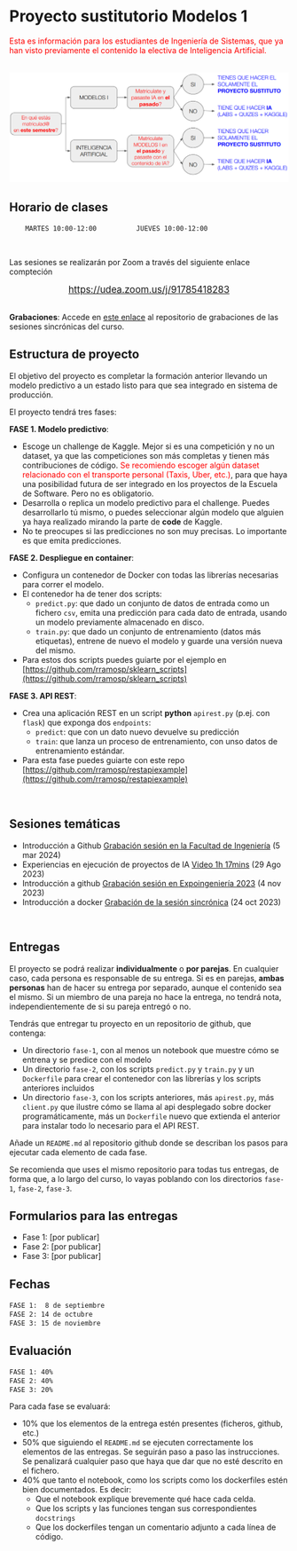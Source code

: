 # Proyecto sustitutorio Modelos 1

<font color="red">Esta es información para los estudiantes de Ingeniería de Sistemas, que ya han visto previamente el contenido la electiva de Inteligencia Artificial.</font>


<br/><img src='https://raw.githubusercontent.com/rramosp/ai4eng.v1/main/content/local/imgs/proy-sustituto.png'>

## Horario de clases
    
        MARTES 10:00-12:00          JUEVES 10:00-12:00

<br/>

Las sesiones se realizarán por Zoom a través del siguiente enlace compteción

<center><big><a href="https://udea.zoom.us/j/91785418283">https://udea.zoom.us/j/91785418283
</a></big></center>

<br/>

**Grabaciones**: Accede en [este enlace](https://ingenia.udea.edu.co/zoom/meeting/91785418283) al repositorio de grabaciones de las sesiones sincrónicas del curso.
<br/>



## Estructura de proyecto

El objetivo del proyecto es completar la formación anterior llevando un modelo predictivo a un estado listo para que sea integrado en sistema de producción. 

El proyecto tendrá tres fases:

**FASE 1. Modelo predictivo**:
- Escoge un challenge de Kaggle. Mejor si es una competición y no un dataset, ya que las competiciones son más completas y tienen más contribuciones de código. <font color="red">Se recomiendo escoger algún dataset relacionado con el transporte personal (Taxis, Uber, etc.)</font>, para que haya una posibilidad futura de ser integrado en los proyectos de la Escuela de Software. Pero no es obligatorio.
- Desarrolla o replica un modelo predictivo para el challenge. Puedes desarrollarlo tú mismo, o puedes seleccionar algún modelo que alguien ya haya realizado mirando la parte de **code** de Kaggle. 
- No te preocupes si las predicciones no son muy precisas. Lo importante es que emita predicciones.

**FASE 2. Despliegue en container**:
- Configura un contenedor de Docker con todas las librerías necesarias para correr el modelo.
- El contenedor ha de tener dos scripts:
  - `predict.py`: que dado un conjunto de datos de entrada como un fichero `csv`, emita una predicción para cada dato de entrada, usando un modelo previamente almacenado en disco.
  - `train.py`: que dado un conjunto de entrenamiento (datos más etiquetas), entrene de nuevo el modelo y guarde una versión nueva del mismo.
- Para estos dos scripts puedes guiarte por el ejemplo en [https://github.com/rramosp/sklearn_scripts](https://github.com/rramosp/sklearn_scripts)

**FASE 3. API REST**:
- Crea una aplicación REST en un script **python** `apirest.py` (p.ej. con `flask`) que exponga dos `endpoints`:
  - `predict`: que con un dato nuevo devuelve su predicción
  - `train`: que lanza un proceso de entrenamiento, con unso datos de entrenamiento estándar.
- Para esta fase puedes guiarte con este repo [https://github.com/rramosp/restapiexample](https://github.com/rramosp/restapiexample)
    

<br/>

## Sesiones temáticas

- Introducción a Github <a href='https://www.facebook.com/IngeniaUdeA/videos/1102821137726582/?locale=es_LA'>Grabación sesión en la Facultad de Ingeniería</a> (5 mar 2024)
- Experiencias en ejecución de proyectos de IA <a href='https://www.youtube.com/watch?v=Wpj80tZXZwc'>Video 1h 17mins</a> (29 Ago 2023)
- Introducción a github <a href='https://www.facebook.com/IngeniaUdeA/videos/301211516059672/'>Grabación sesión en Expoingeniería 2023</a> (4 nov 2023)
- Introducción a docker <a href='https://udea.zoom.us/rec/play/vOwql6zvWfFWmYrlEPqAA9noBGTS_LqGCVgiacnwzDMDbWR0OSRSp4C2plW0JfLsGHSDvNbyEPgve7u1.vYoWWj4Lg46AADpt?canPlayFromShare=true&from=my_recording&continueMode=true&componentName=rec-play&originRequestUrl=https%3A%2F%2Fudea.zoom.us%2Frec%2Fshare%2F3uWxP0umRyJRXv-6NexPVtVXjW97-CJxszC6ZQStJ4IbNnYMPes4XWPoZ0pOrWxg.F-GyXrDZgL9aQSnr'>Grabación de la sesión sincrónica</a> (24 oct 2023)

<br/>

## Entregas

El proyecto se podrá realizar **individualmente** o **por parejas**. En cualquier caso, cada persona es responsable de su entrega. Si es en parejas, **ambas personas** han de hacer su entrega por separado, aunque el contenido sea el mismo. Si un miembro de una pareja no hace la entrega, no tendrá nota, independientemente de si su pareja entregó o no.

Tendrás que entregar tu proyecto en un repositorio de github, que contenga:
- Un directorio `fase-1`, con al menos un notebook que muestre cómo se entrena y se predice con el modelo
- Un directorio `fase-2`, con los scripts `predict.py` y `train.py` y un `Dockerfile` para crear el contenedor con las librerías y los scripts anteriores incluidos  
- Un directorio `fase-3`, con los scripts anteriores, más `apirest.py`, más `client.py` que ilustre cómo se llama al api desplegado sobre docker programáticamente, más un `Dockerfile` nuevo que extienda el anterior para instalar todo lo necesario para el API REST.

Añade un `README.md` al repositorio github donde se describan los pasos para ejecutar cada elemento de cada fase.

Se recomienda que uses el mismo repositorio para todas tus entregas, de forma que, a lo largo del curso, lo vayas poblando con los directorios `fase-1`, `fase-2`, `fase-3`.

## Formularios para las entregas

- Fase 1: [por publicar]
- Fase 2: [por publicar]
- Fase 3: [por publicar]

## Fechas

    FASE 1:  8 de septiembre
    FASE 2: 14 de octubre
    FASE 3: 15 de noviembre

## Evaluación

    FASE 1: 40%
    FASE 2: 40%
    FASE 3: 20%


Para cada fase se evaluará:
  - 10% que los elementos de la entrega estén presentes (ficheros, github, etc.)
  - 50% que siguiendo el `README.md` se ejecuten correctamente los elementos de las entregas. Se seguirán paso a paso las instrucciones. Se penalizará cualquier paso que haya que dar que no esté descrito en el fichero. 
  - 40% que tanto el notebook, como los scripts como los dockerfiles estén bien documentados. Es decir:
      - Que el notebook explique brevemente qué hace cada celda.
      - Que los scripts y las funciones tengan sus correspondientes `docstrings`
      - Que los dockerfiles tengan un comentario adjunto a cada línea de código.


